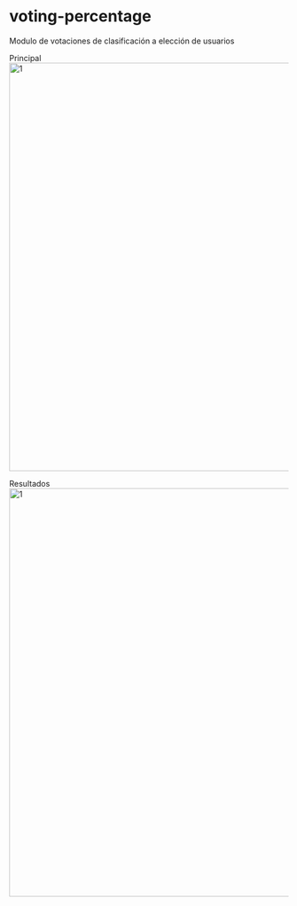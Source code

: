 # voting-percentage
Modulo de votaciones de clasificación a elección de usuarios

Principal
<img width="737" alt="1" src="https://user-images.githubusercontent.com/80425451/142974722-09184a55-e407-4533-af09-fd9f89fbf15e.png">

Resultados
<img width="737" alt="1" src="https://github.com/alevirdz/voting-percentage/issues/2#issue-1060849399">

